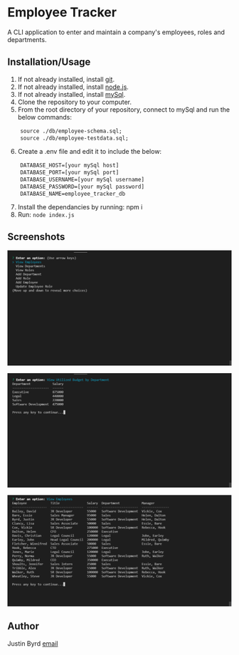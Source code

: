 # Employee Tracker
A CLI application to enter and maintain a company's employees, roles and departments.

## Installation/Usage

1. If not already installed, install [git](https://git-scm.com/).
2. If not already installed, install [node.js](https://nodejs.org/).
3. If not already installed, install [mySql](https://www.mysql.com/).
4. Clone the repository to your computer.
5. From the root directory of your repository, connect to mySql and run the below commands:
```
	source ./db/employee-schema.sql;
	source ./db/employee-testdata.sql;
```
6. Create a .env file and edit it to include the below:
```
	DATABASE_HOST=[your mySql host]
	DATABASE_PORT=[your mySql port]
	DATABASE_USERNAME=[your mySql username]
	DATABASE_PASSWORD=[your mySql password]
	DATABASE_NAME=employee_tracker_db
```
7. Install the dependancies by running: npm i
8. Run: `node index.js`

## Screenshots

![Main Menu](./screenshots/mainMenu.png)

![View Budget](./screenshots/viewBudget.png)

![View Employees](./screenshots/viewEmployees.png)

## Author

Justin Byrd [email](mailto:justin_byrd@hotmail.com)